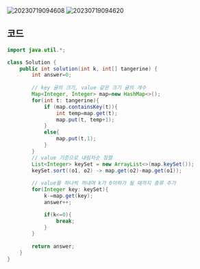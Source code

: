 ![20230719094608](https://github.com/Morning-Algorithm-Study-2023/Algorithm/assets/121210456/d3880306-c840-4bfb-a50c-6d95cc7c28c0)
![20230719094620](https://github.com/Morning-Algorithm-Study-2023/Algorithm/assets/121210456/d8f7a27f-1737-4519-99f9-28781cd7385a)

## 코드
```java
import java.util.*;

class Solution {
    public int solution(int k, int[] tangerine) {
        int answer=0;
        
        // key 귤의 크기, value 같은 크기 귤의 개수
        Map<Integer, Integer> map=new HashMap<>();
        for(int t: tangerine){
            if (map.containsKey(t)){
                int temp=map.get(t);
                map.put(t, temp+1);
            }
            else{
                map.put(t,1);
            }
        }
        // value 기준으로 내림차순 정렬
        List<Integer> keySet = new ArrayList<>(map.keySet());
        keySet.sort((o1, o2) -> map.get(o2)-map.get(o1));
        
        // value를 하나씩 꺼내며 k가 0이하가 될 때까지 종류 추가
        for(Integer key: keySet){
            k-=map.get(key);
            answer++;

            if(k<=0){
                break;
            }
        }
        
        return answer;
    }
}
```
